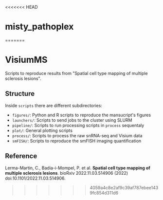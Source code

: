 <<<<<<< HEAD
# misty_pathoplex
=======
# VisiumMS
Scripts to reproduce results from "Spatial cell type mapping of multiple sclerosis lesions".

## Structure

Inside `scripts` there are different subdirectories:

- `figures/`: Python and R scripts to reproduce the mansucript's figures
- `launchers/`: Scripts to send jobs to the cluster using SLURM
- `pipeline/`: Scripts to run processing scripts in `process` sequentaly
- `plot/`: General plotting scripts
- `process/`: Scripts to process the raw snRNA-seq and Visium data
- `smFISH/`: Scripts to reproduce the smFISH imaging quantification

## Reference
Lerma-Martin, C., Badia-i-Mompel, P. et al. **Spatial cell type mapping of multiple sclerosis lesions**. bioRxiv 2022.11.03.514906 (2022) doi:10.1101/2022.11.03.514906.
>>>>>>> 4059a4c8e2af9c39af787ebee1439fc854d311d6
